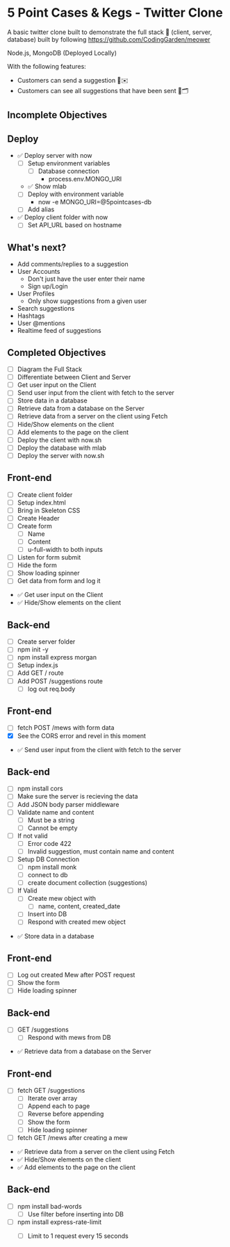# 5 Point Cases & Kegs - Twitter Clone

A basic twitter clone built to demonstrate the full stack 🥞 (client, server, database) built by following https://github.com/CodingGarden/meower

Node.js, MongoDB (Deployed Locally)

With the following features:

* Customers can send a suggestion 🍺✉️
* Customers can see all suggestions that have been sent 🍺🗂









## Incomplete Objectives

## Deploy

* ✅ Deploy server with now
  * [ ] Setup environment variables
    * [ ] Database connection
      * process.env.MONGO_URI
  * ✅ Show mlab
  * [ ] Deploy with environment variable
    * now -e MONGO_URI=@5pointcases-db
  * [ ] Add alias
* ✅ Deploy client folder with now
  * [ ] Set API_URL based on hostname

## What's next?

* Add comments/replies to a suggestion
* User Accounts
  * Don't just have the user enter their name
  * Sign up/Login
* User Profiles
  - Only show suggestions from a given user
* Search suggestions
* Hashtags
* User @mentions
* Realtime feed of suggestions





## Completed Objectives

* [ ]  Diagram the Full Stack
* [ ]  Differentiate between Client and Server
* [ ]  Get user input on the Client
* [ ]  Send user input from the client with fetch to the server
* [ ]  Store data in a database
* [ ]  Retrieve data from a database on the Server
* [ ]  Retrieve data from a server on the client using Fetch
* [ ]  Hide/Show elements on the client
* [ ]  Add elements to the page on the client
* [ ]  Deploy the client with now.sh
* [ ]  Deploy the database with mlab
* [ ]  Deploy the server with now.sh

## Front-end

* [ ] Create client folder
* [ ] Setup index.html
* [ ] Bring in Skeleton CSS
* [ ] Create Header
* [ ] Create form
  * [ ] Name
  * [ ] Content
  * [ ] u-full-width to both inputs
* [ ] Listen for form submit
* [ ] Hide the form
* [ ] Show loading spinner
* [ ] Get data from form and log it
* ✅ Get user input on the Client
* ✅ Hide/Show elements on the client

## Back-end

* [ ] Create server folder
* [ ] npm init -y
* [ ] npm install express morgan
* [ ] Setup index.js
* [ ] Add GET / route
* [ ] Add POST /suggestions route
  * [ ] log out req.body

## Front-end

* [ ] fetch POST /mews with form data
* [x] See the CORS error and revel in this moment
* ✅ Send user input from the client with fetch to the server

## Back-end

* [ ] npm install cors
* [ ] Make sure the server is recieving the data
* [ ] Add JSON body parser middleware
* [ ] Validate name and content
  * [ ] Must be a string
  * [ ] Cannot be empty
* [ ] If not valid
  * [ ] Error code 422
  * [ ] Invalid suggestion, must contain name and content
* [ ] Setup DB Connection
  * [ ] npm install monk
  * [ ] connect to db
  * [ ] create document collection (suggestions)
* [ ] If Valid
  * [ ] Create mew object with
    * [ ] name, content, created_date
  * [ ] Insert into DB
  * [ ] Respond with created mew object
* ✅ Store data in a database

## Front-end

* [ ] Log out created Mew after POST request
* [ ] Show the form
* [ ] Hide loading spinner

## Back-end

* [ ] GET /suggestions
  * [ ] Respond with mews from DB
* ✅ Retrieve data from a database on the Server

## Front-end

* [ ] fetch GET /suggestions
  * [ ] Iterate over array
  * [ ] Append each to page
  * [ ] Reverse before appending
  * [ ] Show the form
  * [ ] Hide loading spinner
* [ ] fetch GET /mews after creating a mew
* ✅ Retrieve data from a server on the client using Fetch
* ✅ Hide/Show elements on the client
* ✅ Add elements to the page on the client

## Back-end

* [ ] npm install bad-words
  * [ ] Use filter before inserting into DB
* [ ] npm install express-rate-limit
  * [ ] Limit to 1 request every 15 seconds

